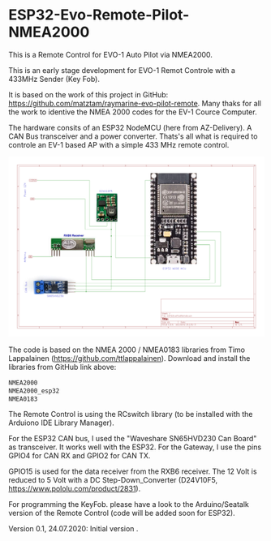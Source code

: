 # ESP32-Evo-Remote-Pilot-NMEA2000
This is a Remote Control for EVO-1 Auto Pilot via NMEA2000.

This is an early stage development for EVO-1 Remot Controle with a 433MHz Sender (Key Fob).

It is based on the work of this project in GitHub: https://github.com/matztam/raymarine-evo-pilot-remote.
Many thaks for all the work to identive the NMEA 2000 codes for the EV-1 Cource Computer.

The hardware consits of an ESP32 NodeMCU (here from AZ-Delivery). A CAN Bus transceiver and a power converter.
Thats's all what is required to controle an EV-1 based AP with a simple 433 MHz remote control.

![Schematics](https://github.com/AK-Homberger/ESP32-Evo-Remote-Pilot-NMEA2000/blob/master/ESP32EvoPilotSchematics.png)


The code is based on the NMEA 2000 / NMEA0183 libraries from Timo Lappalainen (https://github.com/ttlappalainen). Download and install the libraries from GitHub link above:

    NMEA2000
    NMEA2000_esp32
    NMEA0183

The Remote Control is using the RCswitch library (to be installed with the Arduiono IDE Library Manager).

For the ESP32 CAN bus, I used the "Waveshare SN65HVD230 Can Board" as transceiver. It works well with the ESP32. For the Gateway, I use the pins GPIO4 for CAN RX and GPIO2 for CAN TX.

GPIO15 is used for the data receiver from the RXB6 receiver.
The 12 Volt is reduced to 5 Volt with a DC Step-Down_Converter (D24V10F5, https://www.pololu.com/product/2831).

For programming the KeyFob. please have a look to the Arduino/Seatalk version of the Remote Control (code will be added soon for ESP32).

Version 0.1, 24.07.2020: Initial version .
